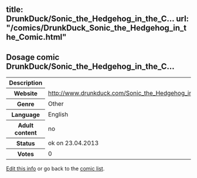 title: DrunkDuck/Sonic_the_Hedgehog_in_the_C...
url: "/comics/DrunkDuck_Sonic_the_Hedgehog_in_the_Comic.html"
---
Dosage comic DrunkDuck/Sonic_the_Hedgehog_in_the_C...
-----------------------------------------

<table class="comicinfo">
<tr>
<th>Description</th><td></td>
</tr>
<tr>
<th>Website</th><td><a href="http://www.drunkduck.com/Sonic_the_Hedgehog_in_the_Comic/">http://www.drunkduck.com/Sonic_the_Hedgehog_in_the_Comic/</a></td>
</tr>
<tr>
<th>Genre</th><td>Other</td>
</tr>
<tr>
<th>Language</th><td>English</td>
</tr>
<tr>
<th>Adult content</th><td>no</td>
</tr>
<tr>
<th>Status</th><td>ok on 23.04.2013</td>
</tr>
<tr>
<th>Votes</th><td>0</div></td>
</tr>
</table>

[Edit this info](/comics/DrunkDuck_Sonic_the_Hedgehog_in_the_Comic_edit.html) or go back to the [comic list](../comic-index.html).

